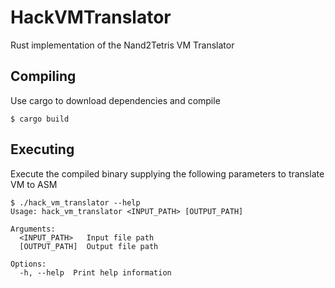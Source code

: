 # HackVMTranslator
Rust implementation of the Nand2Tetris VM Translator

## Compiling
Use cargo to download dependencies and compile
```shell
$ cargo build
```

## Executing
Execute the compiled binary supplying the following parameters to translate VM to ASM
```shell
$ ./hack_vm_translator --help
Usage: hack_vm_translator <INPUT_PATH> [OUTPUT_PATH]

Arguments:
  <INPUT_PATH>   Input file path
  [OUTPUT_PATH]  Output file path

Options:
  -h, --help  Print help information
```